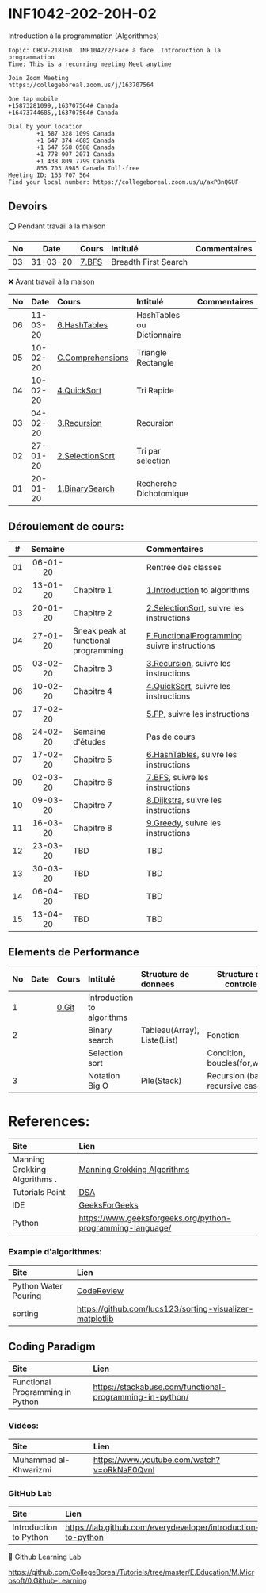 # INF1042-202-20H-02
Introduction à la programmation (Algorithmes)

```
Topic: CBCV-218160  INF1042/2/Face à face  Introduction à la programmation
Time: This is a recurring meeting Meet anytime
 
Join Zoom Meeting
https://collegeboreal.zoom.us/j/163707564
 
One tap mobile
+15873281099,,163707564# Canada
+16473744685,,163707564# Canada
 
Dial by your location
        +1 587 328 1099 Canada
        +1 647 374 4685 Canada
        +1 647 558 0588 Canada
        +1 778 907 2071 Canada
        +1 438 809 7799 Canada
        855 703 8985 Canada Toll-free
Meeting ID: 163 707 564
Find your local number: https://collegeboreal.zoom.us/u/axPBnQGUF
```

## Devoirs

:o: Pendant travail à la maison

|No| Date   | Cours                                            | Intitulé                                |  Commentaires    |
|--|--------|:-------------------------------------------------|:----------------------------------------|:-----------------|
|03|31-03-20|[7.BFS](7.BFS#Participation)                      | Breadth First Search                    |                  |

:x: Avant travail à la maison

|No| Date   | Cours                                            | Intitulé                                |  Commentaires    |
|--|--------|:-------------------------------------------------|:----------------------------------------|:-----------------|
|06|11-03-20|[6.HashTables](6.HashTales#Participation)         | HashTables ou Dictionnaire              |                  |
|05|10-02-20|[C.Comprehensions](C.Comprehensions#Participation)| Triangle Rectangle                      |                  |
|04|10-02-20|[4.QuickSort](4.QuickSort#Participation)          | Tri Rapide                              |                  |
|03|04-02-20|[3.Recursion](3.Recursion#Participation)          | Recursion                               |                  |
|02|27-01-20|[2.SelectionSort](2.SelectionSort#Participation)  | Tri par sélection                       |                  |
|01|20-01-20|[1.BinarySearch](1.BinarySearch#Participation)    | Recherche Dichotomique                  |                  |

## Déroulement de cours:

|# | Semaine|                                          |     Commentaires                                                   |
|--|:------:|:-----------------------------------------|:-------------------------------------------------------------------|
|01|06-01-20|                                          | Rentrée des classes                                                |
|02|13-01-20| Chapitre 1                               | [1.Introduction](1.Introduction) to algorithms                     |
|03|20-01-20| Chapitre 2                               | [2.SelectionSort](2.SelectionSort), suivre les instructions        |
|04|27-01-20| Sneak peak at functional programming     | [F.FunctionalProgramming](F.FunctionalProgramming) suivre instructions|
|05|03-02-20| Chapitre 3                               | [3.Recursion](3.Recursion), suivre les instructions                |
|06|10-02-20| Chapitre 4                               | [4.QuickSort](4.QuickSort), suivre les instructions                |
|07|17-02-20|                                          | [5.FP](5.FP), suivre les instructions                              |
|08|24-02-20| Semaine d'études                         | Pas de cours                                                       |
|07|17-02-20| Chapitre 5                               | [6.HashTables](6.HashTables), suivre les instructions              |
|09|02-03-20| Chapitre 6                               | [7.BFS](7.BFS), suivre les instructions                            |
|10|09-03-20| Chapitre 7                               | [8.Dijkstra](8.Dijkstra), suivre les instructions                  |
|11|16-03-20| Chapitre 8                               | [9.Greedy](9.Greedy), suivre les instructions                      |
|12|23-03-20| TBD                                      | TBD                                                                |
|13|30-03-20| TBD                                      | TBD                                                                |
|14|06-04-20| TBD                                      | TBD                                                                |
|15|13-04-20| TBD                                      | TBD                                                                |


## Elements de Performance

|No| Date   | Cours               | Intitulé                         |  Structure de donnees       | Structure de controle            |
|--|--------|:--------------------|:---------------------------------|:----------------------------|----------------------------------| 
| 1|        |[0.Git](0.Git)       | Introduction to algorithms       |                             |                                  |
| 2|        |                     | Binary search                    | Tableau(Array), Liste(List) | Fonction                         | 
|  |        |                     | Selection sort                   |                             | Condition, boucles(for,while)    |
| 3|        |                     | Notation Big O                   | Pile(Stack)                 | Recursion (base, recursive case) |


# References:

| Site                            | Lien                                                                             |
|:--------------------------------|:---------------------------------------------------------------------------------|
| Manning Grokking Algorithms .   | [Manning Grokking Algorithms](https://www.manning.com/books/grokking-algorithms) |
| Tutorials Point                 | [DSA](http://www.tutorialspoint.com/data_structures_algorithms)                  |
| IDE                             | [GeeksForGeeks](https://ide.geeksforgeeks.org)                                   |
| Python                          | https://www.geeksforgeeks.org/python-programming-language/                       |


### Example d'algorithmes:

| Site                            | Lien                                                                             |
|:--------------------------------|:---------------------------------------------------------------------------------|
| Python Water Pouring            | [CodeReview](https://codereview.stackexchange.com/questions/78586/pouring-water-between-two-jugs-to-get-a-certain-amount-in-one-of-the-jugs) |
| sorting                         | https://github.com/lucs123/sorting-visualizer-matplotlib |


## Coding Paradigm

| Site                            | Lien                                                                             |
|:--------------------------------|:---------------------------------------------------------------------------------|
| Functional Programming in Python| https://stackabuse.com/functional-programming-in-python/                         |


### Vidéos:

| Site                            | Lien                                                                             |
|:--------------------------------|:---------------------------------------------------------------------------------|
| Muhammad al-Khwarizmi           | https://www.youtube.com/watch?v=oRkNaF0QvnI                                      |

### GitHub Lab

| Site                            | Lien                                                                             |
|:--------------------------------|:---------------------------------------------------------------------------------|
| Introduction to Python          | https://lab.github.com/everydeveloper/introduction-to-python                     |

:round_pushpin: Github Learning Lab

https://github.com/CollegeBoreal/Tutoriels/tree/master/E.Education/M.Microsoft/0.Github-Learning




